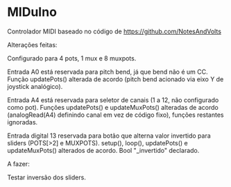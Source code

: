 # MIDuIno

Controlador MIDI baseado no código de https://github.com/NotesAndVolts

Alterações feitas:

Configurado para 4 pots, 1 mux e 8 muxpots.

Entrada A0 está reservada para pitch bend, já que bend não é um CC. Função updatePots() alterada de acordo (pitch bend acionado via eixo Y de joystick analógico).

Entrada A4 está reservada para seletor de canais (1 a 12, não configurado como pot). Funções updatePots() e updateMuxPots() alteradas de acordo (analogRead(A4) definindo canal em vez de código fixo), funções restantes ignoradas.

Entrada digital 13 reservada para botão que alterna valor invertido para sliders (POTS[>2] e MUXPOTS). setup(), loop(), updatePots() e updateMuxPots() alterados de acordo. Bool "_invertido" declarado.

A fazer:

Testar inversão dos sliders.


